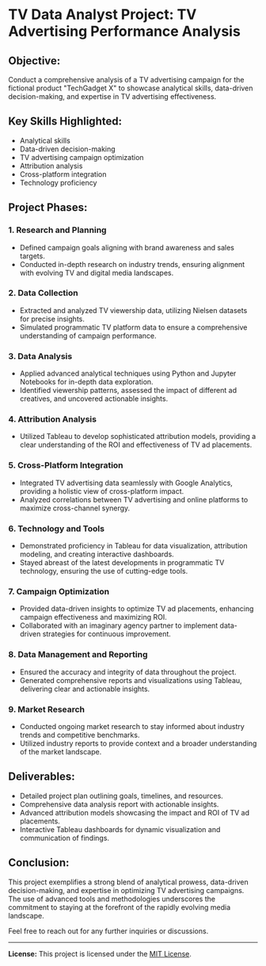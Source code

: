 
# TV Data Analyst Project: TV Advertising Performance Analysis

## Objective:
Conduct a comprehensive analysis of a TV advertising campaign for the fictional product "TechGadget X" to showcase analytical skills, data-driven decision-making, and expertise in TV advertising effectiveness.

## Key Skills Highlighted:
- Analytical skills
- Data-driven decision-making
- TV advertising campaign optimization
- Attribution analysis
- Cross-platform integration
- Technology proficiency

## Project Phases:

### 1. Research and Planning
- Defined campaign goals aligning with brand awareness and sales targets.
- Conducted in-depth research on industry trends, ensuring alignment with evolving TV and digital media landscapes.

### 2. Data Collection
- Extracted and analyzed TV viewership data, utilizing Nielsen datasets for precise insights.
- Simulated programmatic TV platform data to ensure a comprehensive understanding of campaign performance.

### 3. Data Analysis
- Applied advanced analytical techniques using Python and Jupyter Notebooks for in-depth data exploration.
- Identified viewership patterns, assessed the impact of different ad creatives, and uncovered actionable insights.

### 4. Attribution Analysis
- Utilized Tableau to develop sophisticated attribution models, providing a clear understanding of the ROI and effectiveness of TV ad placements.

### 5. Cross-Platform Integration
- Integrated TV advertising data seamlessly with Google Analytics, providing a holistic view of cross-platform impact.
- Analyzed correlations between TV advertising and online platforms to maximize cross-channel synergy.

### 6. Technology and Tools
- Demonstrated proficiency in Tableau for data visualization, attribution modeling, and creating interactive dashboards.
- Stayed abreast of the latest developments in programmatic TV technology, ensuring the use of cutting-edge tools.

### 7. Campaign Optimization
- Provided data-driven insights to optimize TV ad placements, enhancing campaign effectiveness and maximizing ROI.
- Collaborated with an imaginary agency partner to implement data-driven strategies for continuous improvement.

### 8. Data Management and Reporting
- Ensured the accuracy and integrity of data throughout the project.
- Generated comprehensive reports and visualizations using Tableau, delivering clear and actionable insights.

### 9. Market Research
- Conducted ongoing market research to stay informed about industry trends and competitive benchmarks.
- Utilized industry reports to provide context and a broader understanding of the market landscape.

## Deliverables:
- Detailed project plan outlining goals, timelines, and resources.
- Comprehensive data analysis report with actionable insights.
- Advanced attribution models showcasing the impact and ROI of TV ad placements.
- Interactive Tableau dashboards for dynamic visualization and communication of findings.

## Conclusion:
This project exemplifies a strong blend of analytical prowess, data-driven decision-making, and expertise in optimizing TV advertising campaigns. The use of advanced tools and methodologies underscores the commitment to staying at the forefront of the rapidly evolving media landscape.

Feel free to reach out for any further inquiries or discussions.

---

**License:**
This project is licensed under the [MIT License](LICENSE).
